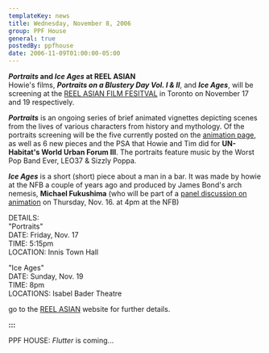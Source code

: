 ```yaml
---
templateKey: news
title: Wednesday, November 8, 2006
group: PPF House
general: true
postedBy: ppfhouse
date: 2006-11-09T01:00:00-05:00
---
```

***Portraits* and *Ice Ages* at REEL ASIAN**  
Howie's films, ***Portraits on a Blustery Day Vol. I &amp; II***, and ***Ice Ages***, will be screening at the [REEL ASIAN FILM FESITVAL](http://www.reelasian.com) in Toronto on November 17 and 19 respectively.   
  
***Portraits*** is an ongoing series of brief animated vignettes depicting scenes from the lives of various characters from history and mythology. Of the portraits screening will be the five currently posted on the [animation page](http://www.ppfhouse.com/animation.php), as well as 6 new pieces and the PSA that Howie and Tim did for **UN-Habitat's World Urban Forum III**. The portraits feature music by the Worst Pop Band Ever, LEO37 &amp; Sizzly Poppa.  
  
***Ice Ages*** is a short (short) piece about a man in a bar. It was made by howie at the NFB a couple of years ago and produced by James Bond's arch nemesis, **Michael Fukushima** (who will be part of a [panel discussion on animation](http://www.reelasian.com/AnimatedAsians.php) on Thursday, Nov. 16. at 4pm at the NFB)  
  
DETAILS:  
"Portraits"  
DATE: Friday, Nov. 17  
TIME: 5:15pm  
LOCATION: Innis Town Hall  
  
"Ice Ages"  
DATE: Sunday, Nov. 19  
TIME: 8pm  
LOCATIONS: Isabel Bader Theatre  
  
go to the [REEL ASIAN](http://www.reelasian.com) website for further details.  
  
**:::**  
  
PPF HOUSE: *Flutter* is coming...